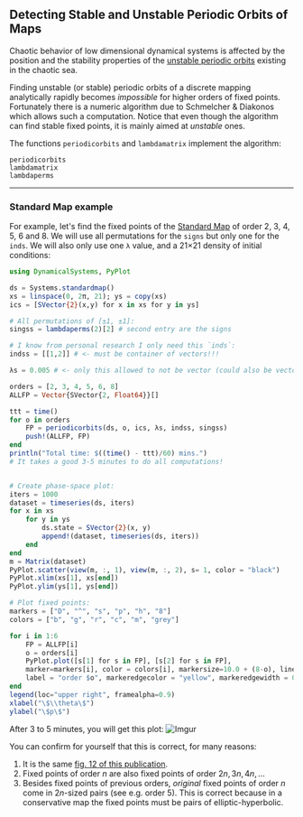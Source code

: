 ## Detecting Stable and Unstable Periodic Orbits of Maps
Chaotic behavior
of low dimensional dynamical systems is affected by the position and the stability
properties of the [unstable periodic orbits](http://www.scholarpedia.org/article/Unstable_periodic_orbits)
existing in the chaotic sea.

Finding unstable (or stable) periodic orbits of a discrete mapping analytically
rapidly becomes *impossible* for higher orders of fixed points.
Fortunately there is a numeric algorithm due to
Schmelcher & Diakonos which allows such a computation. Notice that even though
the algorithm can find stable fixed points, it is mainly aimed at *unstable* ones.

The functions `periodicorbits` and `lambdamatrix` implement the algorithm:
```@docs
periodicorbits
lambdamatrix
lambdaperms
```
---
### Standard Map example
For example, let's find the fixed points of the [Standard Map](system_definition/#DynamicalSystems.Systems.standardmap) of order 2, 3, 4, 5, 6
and 8. We will use all permutations for the `signs` but only one for the `inds`.
We will also only use one `λ` value, and a 21×21 density of initial conditions:
```julia
using DynamicalSystems, PyPlot

ds = Systems.standardmap()
xs = linspace(0, 2π, 21); ys = copy(xs)
ics = [SVector{2}(x,y) for x in xs for y in ys]

# All permutations of [±1, ±1]:
singss = lambdaperms(2)[2] # second entry are the signs

# I know from personal research I only need this `inds`:
indss = [[1,2]] # <- must be container of vectors!!!

λs = 0.005 # <- only this allowed to not be vector (could also be vector)

orders = [2, 3, 4, 5, 6, 8]
ALLFP = Vector{SVector{2, Float64}}[]

ttt = time()
for o in orders
    FP = periodicorbits(ds, o, ics, λs, indss, singss)
    push!(ALLFP, FP)
end
println("Total time: $((time() - ttt)/60) mins.")
# It takes a good 3-5 minutes to do all computations!


# Create phase-space plot:
iters = 1000
dataset = timeseries(ds, iters)
for x in xs
    for y in ys
        ds.state = SVector{2}(x, y)
        append!(dataset, timeseries(ds, iters))
    end
end
m = Matrix(dataset)
PyPlot.scatter(view(m, :, 1), view(m, :, 2), s= 1, color = "black")
PyPlot.xlim(xs[1], xs[end])
PyPlot.ylim(ys[1], ys[end])

# Plot fixed points:
markers = ["D", "^", "s", "p", "h", "8"]
colors = ["b", "g", "r", "c", "m", "grey"]

for i in 1:6
    FP = ALLFP[i]
    o = orders[i]
    PyPlot.plot([s[1] for s in FP], [s[2] for s in FP],
    marker=markers[i], color = colors[i], markersize=10.0 + (8-o), linewidth=0.0,
    label = "order $o", markeredgecolor = "yellow", markeredgewidth = 0.5)
end
legend(loc="upper right", framealpha=0.9)
xlabel("\$\\theta\$")
ylabel("\$p\$")
```

After 3 to 5 minutes, you will get this plot:
![Imgur](https://i.imgur.com/Pj5sxKA.png)

You can confirm for yourself that this is correct, for many reasons:

1. It is the same [fig. 12 of this publication](https://journals.aps.org/pre/abstract/10.1103/PhysRevE.92.012914).
2. Fixed points of order $n$ are also fixed points of order $2n, 3n, 4n, ...$
3. Besides fixed points of previous orders, *original* fixed points of
   order $n$ come in $2n$-sized pairs (see e.g. order 5). This is correct because
   in a conservative map the fixed points must be pairs of elliptic-hyperbolic.
